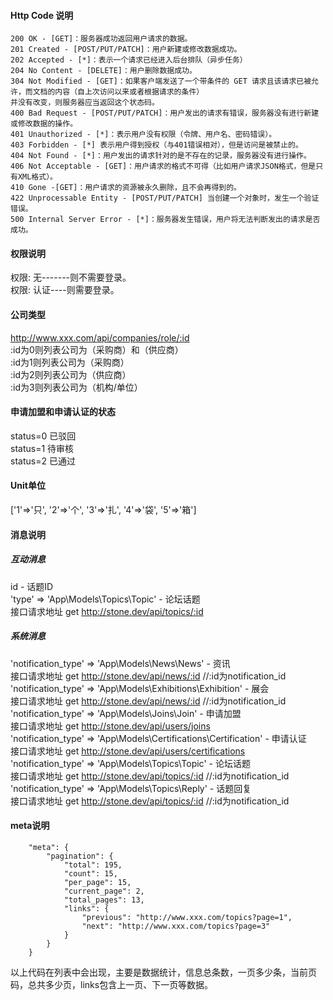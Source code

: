 #### Http Code 说明
````
200 OK - [GET]：服务器成功返回用户请求的数据。
201 Created - [POST/PUT/PATCH]：用户新建或修改数据成功。
202 Accepted - [*]：表示一个请求已经进入后台排队（异步任务）
204 No Content - [DELETE]：用户删除数据成功。
304 Not Modified - [GET]：如果客户端发送了一个带条件的 GET 请求且该请求已被允许，而文档的内容（自上次访问以来或者根据请求的条件）
并没有改变，则服务器应当返回这个状态码。
400 Bad Request - [POST/PUT/PATCH]：用户发出的请求有错误，服务器没有进行新建或修改数据的操作。
401 Unauthorized - [*]：表示用户没有权限（令牌、用户名、密码错误）。
403 Forbidden - [*] 表示用户得到授权（与401错误相对），但是访问是被禁止的。
404 Not Found - [*]：用户发出的请求针对的是不存在的记录，服务器没有进行操作。
406 Not Acceptable - [GET]：用户请求的格式不可得（比如用户请求JSON格式，但是只有XML格式）。
410 Gone -[GET]：用户请求的资源被永久删除，且不会再得到的。
422 Unprocessable Entity - [POST/PUT/PATCH] 当创建一个对象时，发生一个验证错误。
500 Internal Server Error - [*]：服务器发生错误，用户将无法判断发出的请求是否成功。
````

#### 权限说明
权限: 无-------则不需要登录。  
权限: 认证----则需要登录。

#### 公司类型
http://www.xxx.com/api/companies/role/:id  
:id为0则列表公司为（采购商）和（供应商）  
:id为1则列表公司为（采购商）  
:id为2则列表公司为（供应商）  
:id为3则列表公司为（机构/单位）  


#### 申请加盟和申请认证的状态  
status=0 已驳回  
status=1 待审核  
status=2 已通过  

#### Unit单位
['1'=>'只', '2'=>'个', '3'=>'扎', '4'=>'袋', '5'=>'箱']

#### 消息说明
##### 互动消息
id - 话题ID  
'type' => 'App\Models\Topics\Topic' - 论坛话题  
接口请求地址 get http://stone.dev/api/topics/:id
##### 系统消息
'notification_type' => 'App\Models\News\News' - 资讯  
接口请求地址 get http://stone.dev/api/news/:id //:id为notification_id  
'notification_type' => 'App\Models\Exhibitions\Exhibition' - 展会  
接口请求地址 get http://stone.dev/api/news/:id //:id为notification_id  
'notification_type' => 'App\Models\Joins\Join' - 申请加盟  
接口请求地址 get http://stone.dev/api/users/joins  
'notification_type' => 'App\Models\Certifications\Certification' - 申请认证  
接口请求地址 get http://stone.dev/api/users/certifications  
'notification_type' => 'App\Models\Topics\Topic' - 论坛话题    
接口请求地址 get http://stone.dev/api/topics/:id //:id为notification_id  
'notification_type' => 'App\Models\Topics\Reply' - 话题回复  
接口请求地址 get http://stone.dev/api/topics/:id //:id为notification_id  



#### meta说明

````
    "meta": {
        "pagination": {
            "total": 195,
            "count": 15,
            "per_page": 15,
            "current_page": 2,
            "total_pages": 13,
            "links": {
                "previous": "http://www.xxx.com/topics?page=1",
                "next": "http://www.xxx.com/topics?page=3"
            }
        }
    }
````
以上代码在列表中会出现，主要是数据统计，信息总条数，一页多少条，当前页码，总共多少页，links包含上一页、下一页等数据。